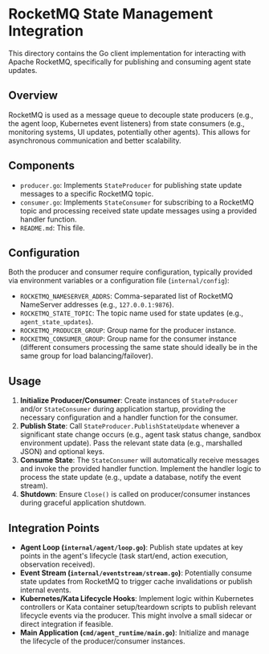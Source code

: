# RocketMQ State Management Integration

This directory contains the Go client implementation for interacting with Apache RocketMQ, specifically for publishing and consuming agent state updates.

## Overview

RocketMQ is used as a message queue to decouple state producers (e.g., the agent loop, Kubernetes event listeners) from state consumers (e.g., monitoring systems, UI updates, potentially other agents). This allows for asynchronous communication and better scalability.

## Components

-   `producer.go`: Implements `StateProducer` for publishing state update messages to a specific RocketMQ topic.
-   `consumer.go`: Implements `StateConsumer` for subscribing to a RocketMQ topic and processing received state update messages using a provided handler function.
-   `README.md`: This file.

## Configuration

Both the producer and consumer require configuration, typically provided via environment variables or a configuration file (`internal/config`):

-   `ROCKETMQ_NAMESERVER_ADDRS`: Comma-separated list of RocketMQ NameServer addresses (e.g., `127.0.0.1:9876`).
-   `ROCKETMQ_STATE_TOPIC`: The topic name used for state updates (e.g., `agent_state_updates`).
-   `ROCKETMQ_PRODUCER_GROUP`: Group name for the producer instance.
-   `ROCKETMQ_CONSUMER_GROUP`: Group name for the consumer instance (different consumers processing the same state should ideally be in the same group for load balancing/failover).

## Usage

1.  **Initialize Producer/Consumer**: Create instances of `StateProducer` and/or `StateConsumer` during application startup, providing the necessary configuration and a handler function for the consumer.
2.  **Publish State**: Call `StateProducer.PublishStateUpdate` whenever a significant state change occurs (e.g., agent task status change, sandbox environment update). Pass the relevant state data (e.g., marshalled JSON) and optional keys.
3.  **Consume State**: The `StateConsumer` will automatically receive messages and invoke the provided handler function. Implement the handler logic to process the state update (e.g., update a database, notify the event stream).
4.  **Shutdown**: Ensure `Close()` is called on producer/consumer instances during graceful application shutdown.

## Integration Points

-   **Agent Loop (`internal/agent/loop.go`)**: Publish state updates at key points in the agent's lifecycle (task start/end, action execution, observation received).
-   **Event Stream (`internal/eventstream/stream.go`)**: Potentially consume state updates from RocketMQ to trigger cache invalidations or publish internal events.
-   **Kubernetes/Kata Lifecycle Hooks**: Implement logic within Kubernetes controllers or Kata container setup/teardown scripts to publish relevant lifecycle events via the producer. This might involve a small sidecar or direct integration if feasible.
-   **Main Application (`cmd/agent_runtime/main.go`)**: Initialize and manage the lifecycle of the producer/consumer instances.
